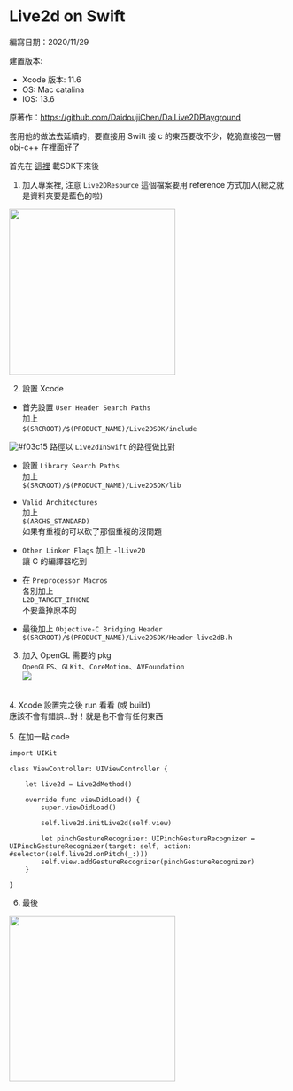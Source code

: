 # Live2d on Swift

編寫日期：2020/11/29

建置版本:
- Xcode 版本: 11.6
- OS: Mac catalina
- IOS: 13.6

原著作：https://github.com/DaidoujiChen/DaiLive2DPlayground

套用他的做法去延續的，要直接用 Swift 接 c 的東西要改不少，乾脆直接包一層 obj-c++ 在裡面好了

首先在 [這裡](https://drive.google.com/file/d/1vCwgwgv78u3U66thNA7VoGjdOdGiT7lV/view?usp=sharing) 載SDK下來後

1. 加入專案裡, 注意 `Live2DResource` 這個檔案要用 reference 方式加入(總之就是資料夾要是藍色的啦) </br>
<img src="https://i.imgur.com/cbiqzKw.png" width="300">

2. 設置 Xcode </br>

- 首先設置 `User Header Search Paths` </br>
加上 </br>
`$(SRCROOT)/$(PRODUCT_NAME)/Live2DSDK/include` </br>

![#f03c15](https://via.placeholder.com/15/f03c15/000000?text=+) 路徑以 `Live2dInSwift` 的路徑做比對

- 設置 `Library Search Paths` </br>
加上 </br>
`$(SRCROOT)/$(PRODUCT_NAME)/Live2DSDK/lib` </br>

- `Valid Architectures` </br>
加上 </br>
`$(ARCHS_STANDARD)` </br>
如果有重複的可以砍了那個重複的沒問題 </br>

- `Other Linker Flags` 加上 `-lLive2D` </br>
讓 C 的編譯器吃到 </br>

- 在 `Preprocessor Macros` </br>
各別加上 </br>
`L2D_TARGET_IPHONE` </br>
不要蓋掉原本的 </br>

- 最後加上 `Objective-C Bridging Header` </br>
`$(SRCROOT)/$(PRODUCT_NAME)/Live2DSDK/Header-live2dB.h` </br>

3. 加入 OpenGL 需要的 pkg </br>
`OpenGLES`、`GLKit`、`CoreMotion`、`AVFoundation` </br>
![](https://i.imgur.com/KupWeQ5.png) </br>
 </br>
4. Xcode 設置完之後 run 看看 (或 build) </br>
應該不會有錯誤...對！就是也不會有任何東西 </br>
 </br>
5. 在加一點 code </br>

```
import UIKit

class ViewController: UIViewController {

    let live2d = Live2dMethod()
    
    override func viewDidLoad() {
        super.viewDidLoad()
        
        self.live2d.initLive2d(self.view)
        
        let pinchGestureRecognizer: UIPinchGestureRecognizer = UIPinchGestureRecognizer(target: self, action: #selector(self.live2d.onPitch(_:)))
        self.view.addGestureRecognizer(pinchGestureRecognizer)
    }

}
```

6. 最後 <br>
<img src="https://i.imgur.com/BQ8dVoy.png" width="300">
